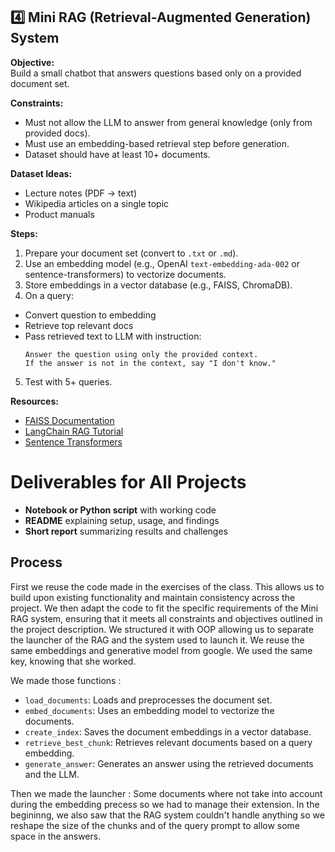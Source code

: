 ## 4️⃣ Mini RAG (Retrieval-Augmented Generation) System

**Objective:**  
Build a small chatbot that answers questions based only on a provided document set.

**Constraints:**  
- Must not allow the LLM to answer from general knowledge (only from provided docs).  
- Must use an embedding-based retrieval step before generation.  
- Dataset should have at least 10+ documents.

**Dataset Ideas:**
- Lecture notes (PDF → text)
- Wikipedia articles on a single topic
- Product manuals

**Steps:**
1. Prepare your document set (convert to `.txt` or `.md`).  
2. Use an embedding model (e.g., OpenAI `text-embedding-ada-002` or sentence-transformers) to vectorize documents.  
3. Store embeddings in a vector database (e.g., FAISS, ChromaDB).  
4. On a query:
- Convert question to embedding
- Retrieve top relevant docs
- Pass retrieved text to LLM with instruction:  
  ```
  Answer the question using only the provided context. 
  If the answer is not in the context, say "I don't know."
  ```
5. Test with 5+ queries.

**Resources:**
- [FAISS Documentation](https://faiss.ai)
- [LangChain RAG Tutorial](https://python.langchain.com/docs/tutorials/rag/)
- [Sentence Transformers](https://www.sbert.net/)


# Deliverables for All Projects
- **Notebook or Python script** with working code  
- **README** explaining setup, usage, and findings  
- **Short report** summarizing results and challenges

## Process

First we reuse the code made in the exercises of the class. This allows us to build upon existing functionality and maintain consistency across the project. We then adapt the code to fit the specific requirements of the Mini RAG system, ensuring that it meets all constraints and objectives outlined in the project description. We structured it with OOP allowing us to separate the launcher of the RAG and the system used to launch it. We reuse the same embeddings and generative model from google. We used the same key, knowing that she worked. 

We made those functions : 

- `load_documents`: Loads and preprocesses the document set.
- `embed_documents`: Uses an embedding model to vectorize the documents.
- `create_index`: Saves the document embeddings in a vector database.
- `retrieve_best_chunk`: Retrieves relevant documents based on a query embedding.
- `generate_answer`: Generates an answer using the retrieved documents and the LLM.

Then we made the launcher : 
Some documents where not take into account during the embedding precess so we had to manage their extension. In the begininng, we also saw that the RAG system couldn't handle anything so we reshape the size of the chunks and of the query prompt to allow some space in the answers. 
